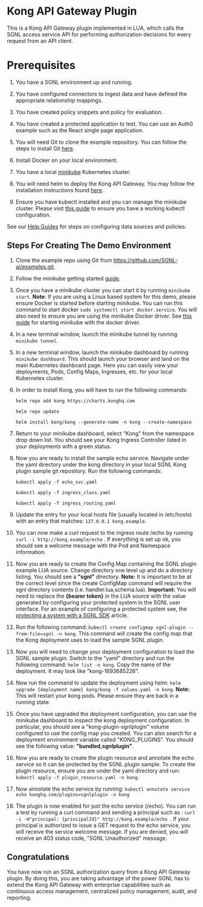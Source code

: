 # Kong API Gateway Plugin
This is a Kong API Gateway plugin implemented in LUA, which calls the SGNL access service API for performing authorization decisions for every request from an API client.


# Prerequisites

1. You have a SGNL environment up and running.
 
2. You have configured connectors to ingest data and have defined the appropriate relationship mappings.
 
3. You have created policy snippets and policy for evaluation.
 
4. You have created a protected application to test. You can use an Auth0 example such as the React single page application.
 
5. You will need Git to clone the example repository. You can follow the steps to install Git [here](https://github.com/git-guides/install-git).

6. Install Docker on your local environment.

7. You have a local [minikube](https://minikube.sigs.k8s.io/docs/) Kubernetes cluster.

8. You will need helm to deploy the Kong API Gateway. You may follow the installation instructions found [here](https://helm.sh/docs/intro/install/).

9. Ensure you have kubectl installed and you can manage the minikube cluster. Please visit [this guide](https://minikube.sigs.k8s.io/docs/handbook/kubectl/) to ensure you have a working kubectl configuration.

See our [Help Guides](https://support.sgnl.ai) for steps on configuring data sources and policies.


## Steps For Creating The Demo Environment


1. Clone the example repo using Git from https://github.com/SGNL-ai/examples.git.
2. Follow the minikube getting started [guide](https://minikube.sigs.k8s.io/docs/start/).
3. Once you have a minikube cluster you can start it by running ```minikube start```. **Note**: If you are using a Linux based system for this demo, please ensure Docker is started before starting minikube. You can run this command to start docker ```sudo systemctl start docker.service```. You will also need to ensure you are using the minikube Docker driver. See [this guide](https://minikube.sigs.k8s.io/docs/drivers/docker/) for starting minikube with the docker driver.
4. In a new terminal window, launch the minikube tunnel by running ``` minikube tunnel```.
5. In a new terminal window, launch the minikube dashboard by running ``` minikube dashboard```. This should launch your browser and land on the main Kubernetes dashboard page. Here you can easily view your deployments, Pods, Config Maps, Ingresses, etc. for your local Kubernetes cluster.
6. In order to install Kong, you will have to run the following commands:
   
   ```helm repo add kong https://charts.konghq.com```

   ```helm repo update```

   ```helm install kong/kong --generate-name -n kong --create-namespace```

7. Return to your minikube dashboard, select "Kong" from the namespace drop down list. You should see your Kong Ingress Controller listed in your deployments with a green status.
8. Now you are ready to install the sample echo service. Navigate under the yaml directory under the kong directory in your local SGNL Kong plugin sample git repository. Run the following commands:
   
    ```kubectl apply -f echo_svc.yaml ```

    ```kubectl apply -f ingress_class.yaml```

    ```kubectl apply -f ingress_routing.yaml```
9.  Update the entry for your local hosts file (usually located in /etc/hosts) with an entry that matches:
    ```127.0.0.1 kong.example```.
10. You can now make a curl request to the ingress route /echo by running ```curl -i http://kong.example/echo``` . If everything is set up ok, you should see a welcome message with the Pod and Namespace information. 
11. Now you are ready to create the Config Map containing the SGNL plugin example LUA source. Change directory one level up and do a directory listing. You should see a **"sgnl"** directory. **Note:** It is important to be at the correct level since the create ConfigMap command will require the sgnl directory contents (i.e. handler.lua,schema.lua). **Important:** You will need to replace the **{bearer token}** in the LUA source with the value generated by configuring your protected system in the SGNL user interface. For an example of configuring a protected system see, the [protecting a system with a SGNL SDK](https://help.sgnl.ai/articles/protected-systems/protected-system-sdk/) article.
12. Run the following command: ```kubectl create configmap sgnl-plugin --from-file=sgnl -n kong```. This command will create the config map that the Kong deployment uses to load the sample SGNL plugin.
13. Now you will need to change your deployment configuration to load the SGNL sample plugin. Switch to the "yaml" directory and run the following command: ```helm list -n kong```. Copy the name of the deployment. It may look like "kong-1693685226".
14. Now run the command to update the deployment using helm: ```helm upgrade {deployment name} kong/kong -f values.yaml -n kong```. **Note:** This will restart your kong pods. Please ensure they are back in a running state.
15. Once you have upgraded the deployment configuration, you can use the minikube dashboard to inspect the kong deployment configuration. In particular, you should see a "kong-plugin-sgnlplugin" volume configured to use the config map you created. You can also search for a deployment environment variable called "KONG_PLUGINS". You should see the following value: **"bundled,sgnlplugin"**.
16. Now you are ready to create the plugin resource and annotate the echo service so it can be protected by the SGNL plugin sample. To create the plugin resource, ensure you are under the yaml directory and run: ```kubectl apply -f plugin_resource.yaml -n kong```.
17. Now annotate the echo service by running: ```kubectl annotate service echo konghq.com/plugins=sgnlplugin -n kong```
18. The plugin is now enabled for just the echo service (/echo). You can run a test by running a curl command and sending a principal such as : ```curl -i -H"principal: {principalId}" http://kong.example/echo ```. If your principal is authorized to issue a GET request to the echo service, you will receive the service welcome message. If you are denied, you will receive an 403 status code, "SGNL Unauthorized" message.


## Congratulations
You have now run an SGNL authorization query from a Kong API Gateway plugin. By doing this, you are taking advantage of the power SGNL has to extend the Kong API Gateway with enterprise capabilities such as continuous access management, centralized policy management, audit, and reporting.



